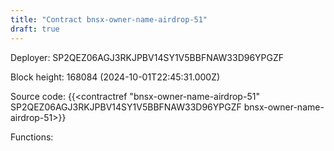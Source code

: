 ```yaml
---
title: "Contract bnsx-owner-name-airdrop-51"
draft: true
---
```

Deployer: SP2QEZ06AGJ3RKJPBV14SY1V5BBFNAW33D96YPGZF


 



Block height: 168084 (2024-10-01T22:45:31.000Z)

Source code: {{<contractref "bnsx-owner-name-airdrop-51" SP2QEZ06AGJ3RKJPBV14SY1V5BBFNAW33D96YPGZF bnsx-owner-name-airdrop-51>}}

Functions:



